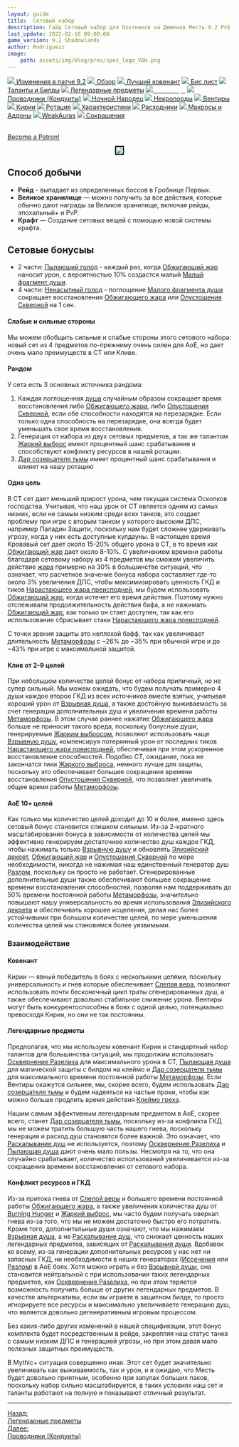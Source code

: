 ```yaml
---
layout: guide
title:  Сетовый набор
description: Гайд Сетовый набор для Охотников на Демонов Месть 9.2 PvE Shadowlands
last_update: 2022-02-18 09:00:00
game_version: 9.2 Shadowlands 
author: Rodriguezz
image:
    path: assets/img/blog/prev/spec_logo_VDH.png
---
```


<div id="smooth-nav-outer">
<a href="{{ site.url }}/guide/vengeance/changes-patch.html"><img src="https://wow.zamimg.com/images/wow/icons/medium/inv_misc_spyglass_02.jpg"> Изменения в патче 9.2</a>
<a href="{{ site.url }}/guide/vengeance/overview.html"><img src="https://wow.zamimg.com/images/wow/icons/medium/inv_misc_spyglass_02.jpg"> Обзор</a>
<a href="{{ site.url }}/guide/vengeance/covenant.html"><img src="https://wow.zamimg.com/images/wow/icons/medium/achievement_mythicdungeons_shadowlands.jpg"> Лучший ковенант</a>
<a href="{{ site.url }}/guide/vengeance/gear.html"><img src="https://wow.zamimg.com/images/wow/icons/medium/inv_chest_chain_03.jpg"> Бис лист</a>
<a href="{{ site.url }}/guide/vengeance/talent-builds.html"><img src="https://wow.zamimg.com/images/wow/icons/medium/ability_marksmanship.jpg"> Таланты и Билды</a>
<a href="{{ site.url }}/guide/vengeance/legendaries-shadowlands.html"><img src="https://wow.zamimg.com/images/wow/icons/medium/runesmith_icon.jpg"> Легендарные предметы</a>
<a href="{{ site.url }}/guide/vengeance/Set-Bonuses.html"><img src="https://wow.zamimg.com/images/wow/icons/medium/wow_token01.jpg"><span style="color: white;"> Сет бонус</span></a>
<a href="{{ site.url }}/guide/vengeance/conduits-shadowlands.html"><img src="https://wow.zamimg.com/images/wow/icons/medium/ability_rogue_rollthebones02.jpg"> Проводники (Кондуиты)</a>
<a href="{{ site.url }}/guide/vengeance/night-fae.html"><img src="https://wow.zamimg.com/images/wow/icons/medium/ui_sigil_nightfae.jpg"> Ночной Народец</a>
<a href="{{ site.url }}/guide/vengeance/necrolord.html"><img src="https://wow.zamimg.com/images/wow/icons/medium/ui_sigil_necrolord.jpg"> Некролорды</a>
<a href="{{ site.url }}/guide/vengeance/venthyr.html"><img src="https://wow.zamimg.com/images/wow/icons/medium/ui_sigil_venthyr.jpg"> Вентиры</a>
<a href="{{ site.url }}/guide/vengeance/kyrian.html"><img src="https://wow.zamimg.com/images/wow/icons/medium/ui_sigil_kyrian.jpg"> Кирии</a>
<a href="{{ site.url }}/guide/vengeance/rotation-priority.html"><img src="https://wow.zamimg.com/images/wow/icons/medium/wow_token01.jpg"> Ротация</a>
<a href="{{ site.url }}/guide/vengeance/stats.html"><img src="https://wow.zamimg.com/images/wow/icons/medium/inv_inscription_80_warscroll_intellect.jpg"> Характеристики</a>
<a href="{{ site.url }}/guide/vengeance/consumables.html"><img src="https://wow.zamimg.com/images/wow/icons/medium/inv_potion_92.jpg"> Расходники</a>
<a href="{{ site.url }}/guide/vengeance/macros-addons.html"><img src="https://wow.zamimg.com/images/wow/icons/medium/inv_eng_gearspringparts.jpg"> Макросы и Аддоны</a>
<a href="{{ site.url }}/guide/vengeance/weakauras.html"><img src="https://wow.zamimg.com/images/wow/icons/medium/spell_holy_auramastery.jpg"> WeakAuras</a>
<a href="{{ site.url }}/guide/vengeance/common-terms.html"><img src="https://wow.zamimg.com/images/wow/icons/medium/ui_chat.jpg"> Сокращения</a>
</div>
<br>

<a href="https://www.patreon.com/bePatron?u=43917749"  data-patreon-widget-type="become-patron-button">Become a Patron!</a><script async src="https://c6.patreon.com/becomePatronButton.bundle.js"></script>

<p align="center" width="100%"> <img src="https://wow.zamimg.com/uploads/screenshots/normal/1040281.jpg" style="outline: 2px solid #000;"> </p>

## Способ добычи

* **Рейд** - выпадает из определенных боссов в Гробнице Первых.
* **Великое хранилище** — можно получить за все действия, которые обычно дают награды за Великое хранилище, включая рейды, эпохальный+ и PvP.
* **Крафт** — Создание сетовых вещей с помощью новой системы крафта.

## Сетовые бонусыы

* 2 части: [Пылающий голод](https://ru.wowhead.com/spell=364454) - каждый раз, когда [Обжигающий жар](https://ru.wowhead.com/spell=258920) наносит урон, с вероятностью 10% создастся малый [Малый фрагмент души](https://ru.wowhead.com/spell=215393).
* 4 части: [Ненасытный голод](https://ru.wowhead.com/spell=363737) - поглощение [Малого фрагмента души](https://ru.wowhead.com/spell=215393) сокращает восстановления [Обжигающего жара](https://ru.wowhead.com/spell=258920) или [Опустошения Скверной](https://ru.wowhead.com/spell=212084) на 1 сек.

#### Слабые и сильные стороны

Мы можем обобщить сильные и слабые стороны этого сетового набора: новый сет из 4 предметов по-прежнему очень силен для AoE, но дает очень мало преимуществ в СТ или Кливе.

#### Рандом

У сета есть 3 основных источника рандома:

1. Каждая поглощенная [душа](https://ru.wowhead.com/spell=215393) случайным образом сокращает время восстановления либо [Обжигающего жара](https://ru.wowhead.com/spell=258920), либо [Опустошения Скверной](https://ru.wowhead.com/spell=212084), если обе способности находятся на перезарядке. Если только одна способность на перезарядке, она всегда будет уменьшать свое время восстановления.
1. Генерация от набора из двух сетовых предметов, а так же талантом [Жаркий выброс](https://ru.wowhead.com/spell=227174/) имеют процентный шанс срабатывания и способствуют конфликту ресурсов в нашей ротации.
1. [Дар созерцателя тьмы](https://ru.wowhead.com/spell=337534) имеет процентный шанс срабатывания и влияет на нашу ротацию

#### Одна цель

В СТ сет дает меньший прирост урона, чем текущая система Осколков господства. Учитывая, что наш урон от СТ является одним из самых низких, если не самым низким среди всех танков, это создает проблему при игре с вторым танком у которого высоким ДПС, например Паладин Защити, поскольку нам будет сложнее удерживать угрозу, когда у них есть доступные кулдауны. В настоящее время Кровавый сет дает около 15-20% общего урона в СТ, в то время как [Обжигающий жар](https://ru.wowhead.com/spell=258920) дает около 8-10%. С увеличением времени работы благодаря сетовому набору из 4 предметов мы сможем увеличить действие [жара](https://ru.wowhead.com/spell=258920) примерно на 30% в большинстве ситуаций, что означает, что расчетное значение бонуса набора составляет где-то около 3% увеличения ДПС, чтобы максимизировать ценность ГКД и тиков [Нарастающего жара преисподней](https://ru.wowhead.com/spell=339231), мы будем использовать [Обжигающий жар](https://ru.wowhead.com/spell=258920), когда истечет его время действия. Поэтому нужно отслеживали продолжительность действия бафа, а не нажимать [Обжигающий жар](https://ru.wowhead.com/spell=258920), как только он стает доступен, так как его использование сбрасывает стаки [Нарастающего жара преисподней](https://ru.wowhead.com/spell=339231).

С точки зрения защиты это неплохой бафф, так как увеличивает длительность [Метаморфозы](https://ru.wowhead.com/spell=18782) с ~26% до ~35% при обычной игре и до ~43% при игре с максимальной защитой. 

#### Клив от 2-9 целей

При небольшом количестве целей бонус от набора приличный, но не супер сильный. Мы можем ожидать, что будем получать примерно 4 души каждое второе ГКД из всех источников вместе взятых, учитывая хороший урон от [Взрывная душа](https://ru.wowhead.com/spell=247454), а также достойную выживаемость за счет генерации дополнительных душ и увеличения времени работы [Метаморфозы](https://ru.wowhead.com/spell=18782). В этом случае раннее нажатие [Обжигающего жара](https://ru.wowhead.com/spell=258920) больше не приносит такого вреда, поскольку бонусные души, генерируемые [Жарким выбросом](https://ru.wowhead.com/spell=227174/), позволяют использовать чаще [Взрывную душу](https://ru.wowhead.com/spell=247454), компенсируя потерянный урон от последних тиков [Нарастающего жара преисподней](https://ru.wowhead.com/spell=339231), обеспечивая при этом ускоренное восстановление способностей. Подобно СТ, ожидание, пока не закончатся тики [Жаркого выброса](https://ru.wowhead.com/spell=227174/), немного лучше для защиты, поскольку это обеспечивает большее сокращение времени восстановления [Опустошения Скверной](https://ru.wowhead.com/spell=212084), что позволяет увеличить общее время работы [Метаморфозы](https://ru.wowhead.com/spell=18782).

#### АоЕ 10+ целей

Как только мы количество целей доходит до 10 и более, именно здесь сетовый бонус становится слишком сильным. Из-за 2-кратного масштабирования бонуса в зависимости от количества целей мы эффективно генерируем достаточное количество душ каждое ГКД, чтобы нажимать только [Взрывную душу](https://ru.wowhead.com/spell=247454) и обновлять [Элизийский декрет](https://ru.wowhead.com/spell=306830), [Обжигающий жар](https://ru.wowhead.com/spell=258920) и [Опустошения Скверной](https://ru.wowhead.com/spell=212084) по мере необходимости, никогда не нажимая наш единственный генератор душ [Разлом](https://ru.wowhead.com/spell=263642), поскольку он просто не работает. Сгенерированные дополнительные души также обеспечивают большее сокращение времени восстановления способностей, позволяя нам поддерживать до 50% времени постоянной работы [Метаморфозы](https://ru.wowhead.com/spell=18782), значительно повышают нашу универсальность во время использования [Элизийского декрета](https://ru.wowhead.com/spell=306830) и обеспечивать хорошее исцеления, делая нас более устойчивыми при большом количестве целей, по мере уменьшения количества целей мы становимся более уязвимыми.

### Взаимодействие
#### Ковенант

<span class="q8">Кирии</span> — явный победитель в боях с несколькими целями, поскольку универсальность и гнев которые обеспечивает [Слепая вера](https://ru.wowhead.com/spell=355893), позволяют использовать почти бесконечный цикл траты сгенерированных душ, а также обеспечивают довольно стабильное снижение урона. <span class="q10">Вентиры</span> могут быть конкурентоспособны в боях с одной целью, потенциально превосходя Кирии, но они не так постоянны.

#### Легендарные предметы

Предполагая, что мы используем ковенант <span class="q8">Кирии</span> и стандартный набор талантов для большинства ситуаций, мы продолжим использовать [Осквернение Разелиха](https://ru.wowhead.com/spell=337544) для максимального урона в CТ, [Пылающая душа](https://ru.wowhead.com/spell=337547) для магической защиты с билдом на клеймо и [Дар созерцателя тьмы](https://ru.wowhead.com/spell=337534) для максимального времени постоянной работы [Метаморфозы](https://ru.wowhead.com/spell=18782). Если <span class="q10">Вентиры</span> окажутся сильнее, мы, скорее всего, будем использовать [Дар созерцателя тьмы](https://ru.wowhead.com/spell=337534) и будем надеяться на частые проки, чтобы как можно больше продлить время действия [Клеймо греха](https://ru.wowhead.com/spell=317009).

Нашим самым эффективным легендарным предметом в AoE, скорее всего, станет [Дар созерцателя тьмы](https://ru.wowhead.com/spell=337534), поскольку из-за конфликта ГКД мы не можем тратить большую часть нашего гнева, поскольку генерация и расход душ становятся более важной. Это означает, что [Раскалывание душ](https://ru.wowhead.com/spell=228477) не используется, поэтому [Осквернение Разелиха](https://ru.wowhead.com/spell=337544) и [Пылающая душа](https://ru.wowhead.com/spell=337547) дают очень мало пользы. Несмотря на то, что она случайно срабатывает, количество использований увеличивается из-за сокращения времени восстановления от сетового набора.

#### Конфликт ресурсов и ГКД

Из-за притока гнева от [Слепой веры](https://ru.wowhead.com/spell=355893) и большего времени постоянной работы [Обжигающего жара](https://ru.wowhead.com/spell=258920), а также увеличения количества душ от [Burning Hunger](https://ptr.wowhead.com/spell=364454) и [Жаркий выброс](https://ru.wowhead.com/spell=227174/), мы часто будем получать оверкап гнева из-за того, что мы не можем достаточно быстро его потратить. Кроме того, дополнительные души означают, что мы нажимаем [Взрывная душа](https://ru.wowhead.com/spell=247454), а не [Раскалывание душ](https://ru.wowhead.com/spell=228477/), что снижает ценность наших легендарных предметов, зависящих от [Раскалывания души](https://ru.wowhead.com/spell=228477/). Вдобавок ко всему, из-за генерации дополнительных ресурсов у нас нет ни запасных ГКД, ни необходимости в наших генераторах ([Иссечения](https://ru.wowhead.com/spell=203782) или [Разлом](https://ru.wowhead.com/spell=263642)) в АоЕ боях. Хотя можно играть и без [Взрывной души](https://ru.wowhead.com/spell=247454), она становится нейтральной с при использовании таких легендарных предметов, как [Осквернение Разелиха](https://ru.wowhead.com/spell=337544), но при этом теряется возможность получить больше от других легендарных предметов. В качестве альтернативы, если вы играете в защитном билде, то просто игнорируете все ресурсы и максимально увеличиваете генерацию душ, что является довольно дегенеративным игровым процессом.

<p class="tanknotes-section-success" markdown="1">
<span style="font-weight: 400;">
Без каких-либо других изменений в нашей спецификации, этот бонус комплекта будет посредственным в рейде, закрепляя наш статус танка с самым низким ДПС и генерацией угрозы, но при этом давая мало полезных защитных преимуществ. 

В Mythic+ ситуация совершенно иная. Этот сет будет значительно увеличивать как выживаемость, так и урон, и я ожидаю, что Месть будет довольно приятным, особенно при запулах больших паков, поскольку набор сильно масштабируется, в таких условиях наш сет и таланты работают на полную и показывают отличный результат.
</span></p>

<hr>

<div class="minibox minibox-left"><a href="{{ site.url }}/guide/vengeance/legendaries-shadowlands.html">Назад:<br>Легендарные предметы</a></div> 
<div class="minibox"><a href="{{ site.url }}/guide/vengeance/conduits-shadowlands.html">Далее:<br>Проводники (Кондуиты)</a></div>

<br>